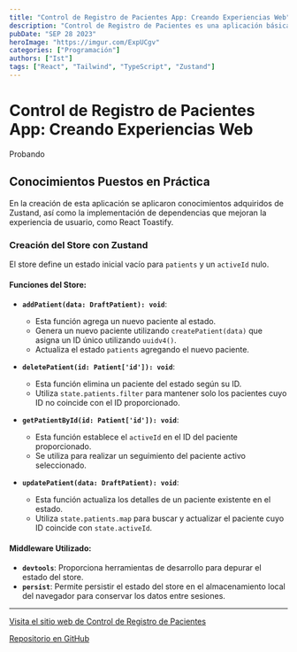 ```yaml
---
title: "Control de Registro de Pacientes App: Creando Experiencias Web"
description: "Control de Registro de Pacientes es una aplicación básica para la gestión de pacientes en una veterinaria, desarrollada en React con el uso de context y reducer para práctica de conocimientos."
pubDate: "SEP 28 2023"
heroImage: "https://imgur.com/ExpUCgv"
categories: ["Programación"]
authors: ["Ist"]
tags: ["React", "Tailwind", "TypeScript", "Zustand"]
---
```


# Control de Registro de Pacientes App: Creando Experiencias Web

Probando

## Conocimientos Puestos en Práctica

En la creación de esta aplicación se aplicaron conocimientos adquiridos de Zustand, así como la implementación de dependencias que mejoran la experiencia de usuario, como React Toastify.

### Creación del Store con Zustand

El store define un estado inicial vacío para `patients` y un `activeId` nulo.

#### Funciones del Store:

- **`addPatient(data: DraftPatient): void`**:
  - Esta función agrega un nuevo paciente al estado.
  - Genera un nuevo paciente utilizando `createPatient(data)` que asigna un ID único utilizando `uuidv4()`.
  - Actualiza el estado `patients` agregando el nuevo paciente.

- **`deletePatient(id: Patient['id']): void`**:
  - Esta función elimina un paciente del estado según su ID.
  - Utiliza `state.patients.filter` para mantener solo los pacientes cuyo ID no coincide con el ID proporcionado.

- **`getPatientById(id: Patient['id']): void`**:
  - Esta función establece el `activeId` en el ID del paciente proporcionado.
  - Se utiliza para realizar un seguimiento del paciente activo seleccionado.

- **`updatePatient(data: DraftPatient): void`**:
  - Esta función actualiza los detalles de un paciente existente en el estado.
  - Utiliza `state.patients.map` para buscar y actualizar el paciente cuyo ID coincide con `state.activeId`.

#### Middleware Utilizado:

- **`devtools`**: Proporciona herramientas de desarrollo para depurar el estado del store.
- **`persist`**: Permite persistir el estado del store en el almacenamiento local del navegador para conservar los datos entre sesiones.

---

[Visita el sitio web de Control de Registro de Pacientes](https://pacientes-zustand-hook.netlify.app/)

[Repositorio en GitHub](https://github.com/Ivanst84/pacientes-zustand)
